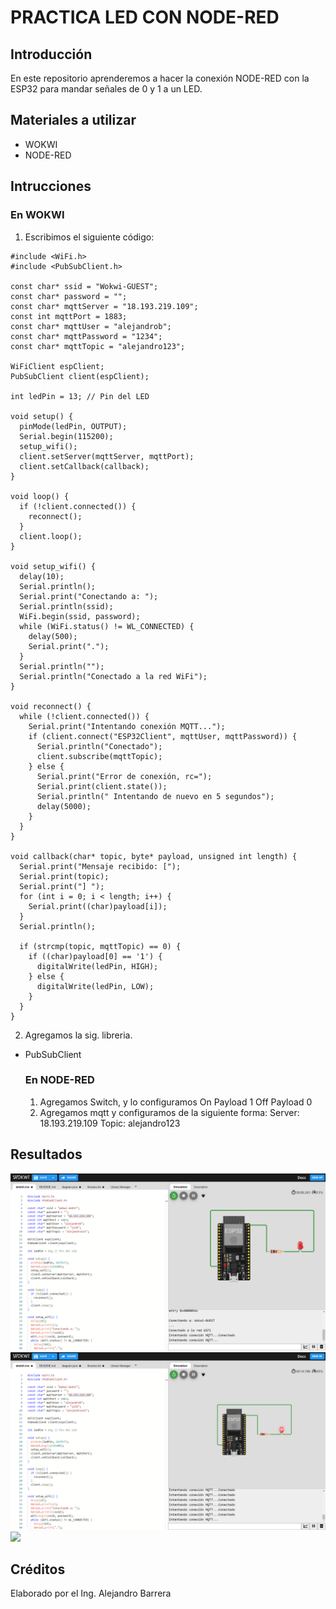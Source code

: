 # PRACTICA LED CON NODE-RED 
## Introducción
En este repositorio aprenderemos a hacer la conexión NODE-RED con la ESP32 para mandar señales de 0 y 1 a un LED.
## Materiales a utilizar
+ WOKWI
+ NODE-RED
## Intrucciones
### En WOKWI
1. Escribimos el siguiente código:
```
#include <WiFi.h>
#include <PubSubClient.h>

const char* ssid = "Wokwi-GUEST";
const char* password = "";
const char* mqttServer = "18.193.219.109";
const int mqttPort = 1883;
const char* mqttUser = "alejandrob";
const char* mqttPassword = "1234";
const char* mqttTopic = "alejandro123";

WiFiClient espClient;
PubSubClient client(espClient);

int ledPin = 13; // Pin del LED

void setup() {
  pinMode(ledPin, OUTPUT);
  Serial.begin(115200);
  setup_wifi();
  client.setServer(mqttServer, mqttPort);
  client.setCallback(callback);
}

void loop() {
  if (!client.connected()) {
    reconnect();
  }
  client.loop();
}

void setup_wifi() {
  delay(10);
  Serial.println();
  Serial.print("Conectando a: ");
  Serial.println(ssid);
  WiFi.begin(ssid, password);
  while (WiFi.status() != WL_CONNECTED) {
    delay(500);
    Serial.print(".");
  }
  Serial.println("");
  Serial.println("Conectado a la red WiFi");
}

void reconnect() {
  while (!client.connected()) {
    Serial.print("Intentando conexión MQTT...");
    if (client.connect("ESP32Client", mqttUser, mqttPassword)) {
      Serial.println("Conectado");
      client.subscribe(mqttTopic);
    } else {
      Serial.print("Error de conexión, rc=");
      Serial.print(client.state());
      Serial.println(" Intentando de nuevo en 5 segundos");
      delay(5000);
    }
  }
}

void callback(char* topic, byte* payload, unsigned int length) {
  Serial.print("Mensaje recibido: [");
  Serial.print(topic);
  Serial.print("] ");
  for (int i = 0; i < length; i++) {
    Serial.print((char)payload[i]);
  }
  Serial.println();

  if (strcmp(topic, mqttTopic) == 0) {
    if ((char)payload[0] == '1') {
      digitalWrite(ledPin, HIGH);
    } else {
      digitalWrite(ledPin, LOW);
    }
  }
}
```
2. Agregamos la sig. libreria.
+ PubSubClient
   ### En NODE-RED
  1. Agregamos Switch, y lo configuramos
     On Payload     1
     Off Payload    0
  2. Agregamos mqtt y configuramos de la siguiente forma:
     Server: 18.193.219.109
     Topic: alejandro123

## Resultados

![](https://github.com/AlejandroBarreraU/PRACTICA-10/blob/main/New%20ESP32%20Project%20-%20Wokwi%20Simulator%20-%20Google%20Chrome%2020_01_2024%2012_09_07%20p.%20m..png?raw=true)
![](https://github.com/AlejandroBarreraU/PRACTICA-10/blob/main/New%20ESP32%20Project%20-%20Wokwi%20Simulator%20-%20Google%20Chrome%2020_01_2024%2012_12_26%20p.%20m..png?raw=true)
![](https://github.com/AlejandroBarreraU/PRACTICA-10/blob/main/SENSOR%20DE%20PRESI%C3%93N%20-%20Google%20Chrome%2020_01_2024%2012_12_47%20p.%20m..png?raw=true)

## Créditos
Elaborado por el Ing. Alejandro Barrera
